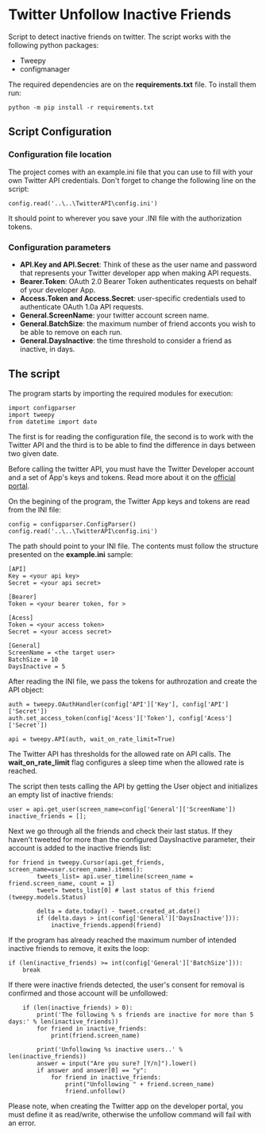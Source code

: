 # Twitter Unfollow Inactive Friends
Script to detect inactive friends on twitter. The script works with the following python packages:
* Tweepy
* configmanager

The required dependencies are on the **requirements.txt** file. To install them run:
```
python -m pip install -r requirements.txt
```

## Script Configuration
### Configuration file location
The project comes with an example.ini file that you can use to fill with your own Twitter API credentials.
Don't forget to change the following line on the script:
```
config.read('..\..\TwitterAPI\config.ini')
```
It should point to wherever you save your .INI file with the authorization tokens. 
### Configuration parameters
* **API.Key and API.Secret**: Think of these as the user name and password that represents your Twitter developer app when making API requests.
* **Bearer.Token**: OAuth 2.0 Bearer Token authenticates requests on behalf of your developer App.
* **Access.Token and Access.Secret**: user-specific credentials used to authenticate OAuth 1.0a API requests.
* **General.ScreenName**: your twitter account screen name.
* **General.BatchSize**: the maximum number of friend acconts you wish to be able to remove on each run.
* **General.DaysInactive**: the time threshold to consider a friend as inactive, in days.

## The script
The program starts by importing the required modules for execution:
```
import configparser
import tweepy
from datetime import date
```
The first is for reading the configuration file, the second is to work with the Twitter API and the third is to be able to find the difference in days between two given date.

Before calling the twitter API, you must have the Twitter Developer account and a set of App's keys and tokens. Read more about it on the [official portal](https://developer.twitter.com/en/docs/twitter-api/getting-started/getting-access-to-the-twitter-api).

On the begining of the program, the Twitter App keys and tokens are read from the INI file:
```
config = configparser.ConfigParser()
config.read('..\..\TwitterAPI\config.ini')
```
The path should point to your INI file. The contents must follow the structure presented on the **example.ini** sample:
```
[API]
Key = <your api key>
Secret = <your api secret>

[Bearer]
Token = <your bearer token, for >

[Acess]
Token = <your access token>
Secret = <your access secret>

[General]
ScreenName = <the target user>
BatchSize = 10
DaysInactive = 5
```
After reading the INI file, we pass the tokens for authrozation and create the API object:
```
auth = tweepy.OAuthHandler(config['API']['Key'], config['API']['Secret'])
auth.set_access_token(config['Acess']['Token'], config['Acess']['Secret'])

api = tweepy.API(auth, wait_on_rate_limit=True)
```
The Twitter API has thresholds for the allowed rate on API calls. The **wait_on_rate_limit** flag configures a sleep time when the allowed rate is reached.

The script then tests calling the API by getting the User object and initializes an empty list of inactive friends:
```
user = api.get_user(screen_name=config['General']['ScreenName'])
inactive_friends = [];
```
Next we go through all the friends and check their last status. If they haven't tweeted for more than the configured DaysInactive parameter, their account is added to the inactive friends list:
```
for friend in tweepy.Cursor(api.get_friends, screen_name=user.screen_name).items(): 
        tweets_list= api.user_timeline(screen_name = friend.screen_name, count = 1)
        tweet= tweets_list[0] # last status of this friend (tweepy.models.Status)

        delta = date.today() - tweet.created_at.date()
        if (delta.days > int(config['General']['DaysInactive'])):
            inactive_friends.append(friend)
```
If the program has already reached the maximum number of intended inactive friends to remove, it exits the loop:
```
if (len(inactive_friends) >= int(config['General']['BatchSize'])):
    break
```
If there were inactive friends detected, the user's consent for removal is confirmed and those account will be unfollowed:
```
    if (len(inactive_friends) > 0):
        print('The following % s friends are inactive for more than 5 days:' % len(inactive_friends))
        for friend in inactive_friends:
            print(friend.screen_name)

        print('Unfollowing %s inactive users..' % len(inactive_friends))
        answer = input("Are you sure? [Y/n]").lower()
        if answer and answer[0] == "y":
            for friend in inactive_friends:
                print("Unfollowing " + friend.screen_name)
                friend.unfollow()
```
Please note, when creating the Twitter app on the developer portal, you must define it as read/write, otherwise the unfollow command will fail with an error. 